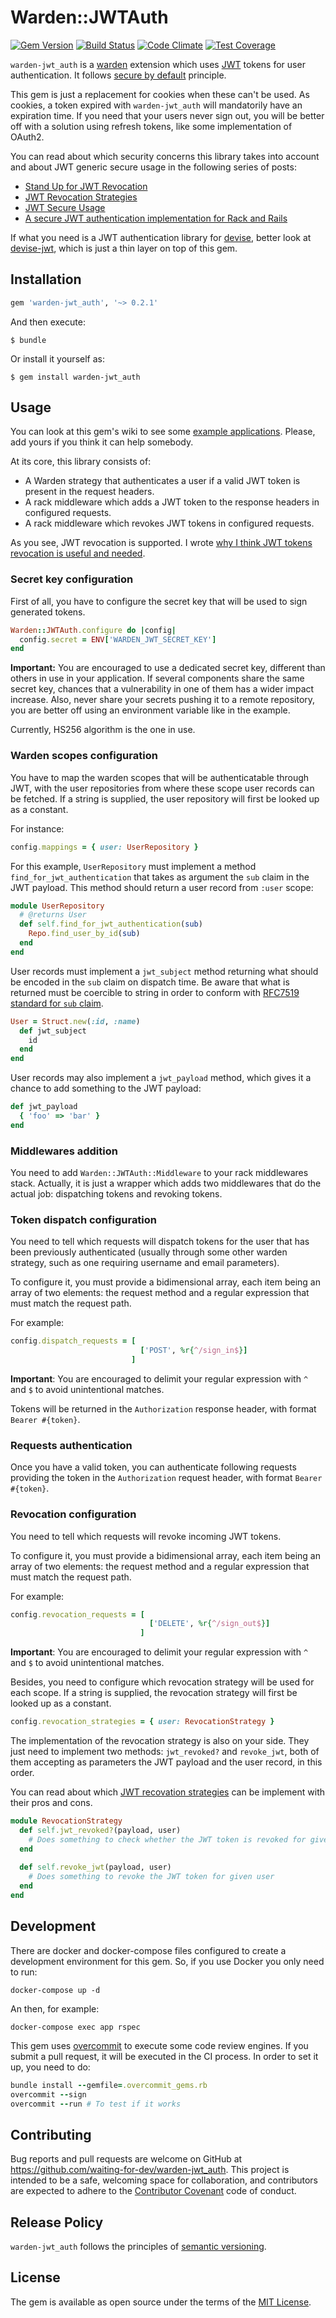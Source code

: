 # Warden::JWTAuth

[![Gem Version](https://badge.fury.io/rb/warden-jwt_auth.svg)](https://badge.fury.io/rb/warden-jwt_auth)
[![Build Status](https://travis-ci.org/waiting-for-dev/warden-jwt_auth.svg?branch=master)](https://travis-ci.org/waiting-for-dev/warden-jwt_auth)
[![Code Climate](https://codeclimate.com/github/waiting-for-dev/warden-jwt_auth/badges/gpa.svg)](https://codeclimate.com/github/waiting-for-dev/warden-jwt_auth)
[![Test Coverage](https://codeclimate.com/github/waiting-for-dev/warden-jwt_auth/badges/coverage.svg)](https://codeclimate.com/github/waiting-for-dev/warden-jwt_auth/coverage)

`warden-jwt_auth` is a [warden](https://github.com/hassox/warden) extension which uses [JWT](https://jwt.io/) tokens for user authentication. It follows [secure by default](https://en.wikipedia.org/wiki/Secure_by_default) principle.

This gem is just a replacement for cookies when these can't be used. As
cookies, a token expired with `warden-jwt_auth` will mandatorily have an
expiration time. If you need that your users never sign out, you will be better
off with a solution using refresh tokens, like some implementation of OAuth2.

You can read about which security concerns this library takes into account and about JWT generic secure usage in the following series of posts:

- [Stand Up for JWT Revocation](http://waiting-for-dev.github.io/blog/2017/01/23/stand_up_for_jwt_revocation/)
- [JWT Revocation Strategies](http://waiting-for-dev.github.io/blog/2017/01/24/jwt_revocation_strategies/)
- [JWT Secure Usage](http://waiting-for-dev.github.io/blog/2017/01/25/jwt_secure_usage/)
- [A secure JWT authentication implementation for Rack and Rails](http://waiting-for-dev.github.io/blog/2017/01/26/a_secure_jwt_authentication_implementation_for_rack_and_rails/)

If what you need is a JWT authentication library for [devise](https://github.com/plataformatec/devise), better look at [devise-jwt](https://github.com/waiting-for-dev/devise-jwt), which is just a thin layer on top of this gem.

## Installation

```ruby
gem 'warden-jwt_auth', '~> 0.2.1'
```

And then execute:

    $ bundle

Or install it yourself as:

    $ gem install warden-jwt_auth

## Usage

You can look at this gem's wiki to see some [example applications](https://github.com/waiting-for-dev/warden-jwt_auth/wiki). Please, add yours if you think it can help somebody.

At its core, this library consists of:

- A Warden strategy that authenticates a user if a valid JWT token is present in the request headers.
- A rack middleware which adds a JWT token to the response headers in configured requests.
- A rack middleware which revokes JWT tokens in configured requests.

As you see, JWT revocation is supported. I wrote [why I think JWT tokens revocation is useful and needed](http://waiting-for-dev.github.io/blog/2017/01/23/stand_up_for_jwt_revocation/).

### Secret key configuration

First of all, you have to configure the secret key that will be used to sign generated tokens.

```ruby
Warden::JWTAuth.configure do |config|
  config.secret = ENV['WARDEN_JWT_SECRET_KEY']
end
```

**Important:** You are encouraged to use a dedicated secret key, different than others in use in your application. If several components share the same secret key, chances that a vulnerability in one of them has a wider impact increase. Also, never share your secrets pushing it to a remote repository, you are better off using an environment variable like in the example.

Currently, HS256 algorithm is the one in use.

### Warden scopes configuration

You have to map the warden scopes that will be authenticatable through JWT, with the user repositories from where these scope user records can be fetched. If a string is supplied, the user repository will first be looked up as a constant.

For instance:

```ruby
config.mappings = { user: UserRepository }
```

For this example, `UserRepository` must implement a method `find_for_jwt_authentication` that takes as argument the `sub` claim in the JWT payload. This method should return a user record from `:user` scope:

```ruby
module UserRepository
  # @returns User
  def self.find_for_jwt_authentication(sub)
    Repo.find_user_by_id(sub)
  end
end
```

User records must implement a `jwt_subject` method returning what should be encoded in the `sub` claim on dispatch time. Be aware that what is returned must be coercible to string in order to conform with [RFC7519 standard for `sub` claim](https://tools.ietf.org/html/rfc7519#section-4.1.2).

```ruby
User = Struct.new(:id, :name)
  def jwt_subject
    id
  end
end
```

User records may also implement a `jwt_payload` method, which gives it a chance to add something to the JWT payload:

```ruby
def jwt_payload
  { 'foo' => 'bar' }
end
```

### Middlewares addition

You need to add `Warden::JWTAuth::Middleware` to your rack middlewares stack. Actually, it is just a wrapper which adds two middlewares that do the actual job: dispatching tokens and revoking tokens.

### Token dispatch configuration

You need to tell which requests will dispatch tokens for the user that has been previously authenticated (usually through some other warden strategy, such as one requiring username and email parameters).

To configure it, you must provide a bidimensional array, each item being an array of two elements: the request method and a regular expression that must match the request path.

For example:

```ruby
config.dispatch_requests = [
                             ['POST', %r{^/sign_in$}]
                           ]
```

**Important**: You are encouraged to delimit your regular expression with `^` and `$` to avoid unintentional matches.

Tokens will be returned in the `Authorization` response header, with format `Bearer #{token}`.

### Requests authentication

Once you have a valid token, you can authenticate following requests providing the token in the `Authorization` request header, with format `Bearer #{token}`.

### Revocation configuration

You need to tell which requests will revoke incoming JWT tokens.

To configure it, you must provide a bidimensional array, each item being an array of two elements: the request method and a regular expression that must match the request path.

For example:

```ruby
config.revocation_requests = [
                               ['DELETE', %r{^/sign_out$}]
                             ]
```

**Important**: You are encouraged to delimit your regular expression with `^` and `$` to avoid unintentional matches.

Besides, you need to configure which revocation strategy will be used for each scope. If a string is supplied, the revocation strategy will first be looked up as a constant.

```ruby
config.revocation_strategies = { user: RevocationStrategy }
```

The implementation of the revocation strategy is also on your side. They just need to implement two methods: `jwt_revoked?` and `revoke_jwt`, both of them accepting as parameters the JWT payload and the user record, in this order.

You can read about which [JWT recovation strategies](http://waiting-for-dev.github.io/blog/2017/01/24/jwt_revocation_strategies/) can be implement with their pros and cons.

```ruby
module RevocationStrategy
  def self.jwt_revoked?(payload, user)
    # Does something to check whether the JWT token is revoked for given user
  end
  
  def self.revoke_jwt(payload, user)
    # Does something to revoke the JWT token for given user
  end
end
```

## Development

There are docker and docker-compose files configured to create a development environment for this gem. So, if you use Docker you only need to run:

`docker-compose up -d`

An then, for example:

`docker-compose exec app rspec`

This gem uses [overcommit](https://github.com/brigade/overcommit) to execute some code review engines. If you submit a pull request, it will be executed in the CI process. In order to set it up, you need to do:

```ruby
bundle install --gemfile=.overcommit_gems.rb
overcommit --sign
overcommit --run # To test if it works
```

## Contributing

Bug reports and pull requests are welcome on GitHub at https://github.com/waiting-for-dev/warden-jwt_auth. This project is intended to be a safe, welcoming space for collaboration, and contributors are expected to adhere to the [Contributor Covenant](http://contributor-covenant.org) code of conduct.

## Release Policy

`warden-jwt_auth` follows the principles of [semantic versioning](http://semver.org/).

## License

The gem is available as open source under the terms of the [MIT License](http://opensource.org/licenses/MIT).
